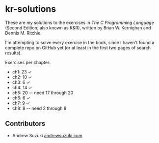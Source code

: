 # kr-solutions

These are my solutions to the exercises in *The C Programming Language* (Second Edition; also known as K&R), written by Brian W. Kernighan and Dennis M. Ritchie.

I'm attempting to solve every exercise in the book, since I haven't found a complete repo on GitHub yet (or at least in the first two pages of search results).

Exercises per chapter:

* ch1: 23 ✓
* ch2: 10 ✓
* ch3: 6 ✓
* ch4: 14 ✓
* ch5: 20 -- need 17 through 20
* ch6: 6 ✓
* ch7: 9 ✓
* ch8: 8 -- need 2 through 8

## Contributors

* Andrew Suzuki [andrewsuzuki.com](http://andrewsuzuki.com)

